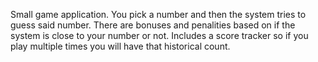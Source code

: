 Small game application. You pick a number and then the system tries to guess said number. There are bonuses and penalities based on if the system is close to your number or not. Includes a score tracker so if you play multiple times you will have that historical count. 
